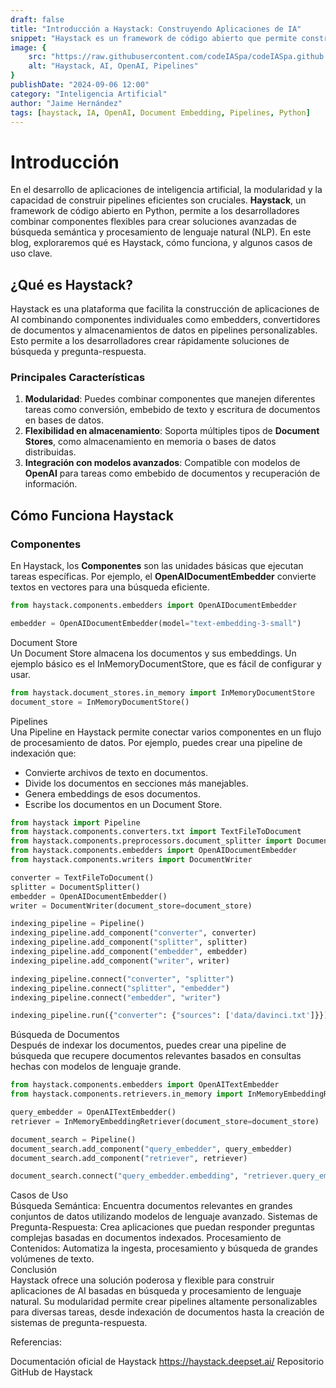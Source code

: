 ```yaml
---
draft: false
title: "Introducción a Haystack: Construyendo Aplicaciones de IA"
snippet: "Haystack es un framework de código abierto que permite construir aplicaciones de inteligencia artificial combinando componentes modulares en pipelines. Aprende cómo funciona y cómo puedes utilizarlo en tus proyectos."
image: {
    src: "https://raw.githubusercontent.com/codeIASpa/codeIASpa.github.io/main/public/blogimg/haystack.png",
    alt: "Haystack, AI, OpenAI, Pipelines"
}
publishDate: "2024-09-06 12:00"
category: "Inteligencia Artificial"
author: "Jaime Hernández"
tags: [haystack, IA, OpenAI, Document Embedding, Pipelines, Python]
---
```


# <div class="text-gray-300">Introducción</div> 

En el desarrollo de aplicaciones de inteligencia artificial, la modularidad y la capacidad de construir pipelines eficientes son cruciales. **Haystack**, un framework de código abierto en Python, permite a los desarrolladores combinar componentes flexibles para crear soluciones avanzadas de búsqueda semántica y procesamiento de lenguaje natural (NLP). En este blog, exploraremos qué es Haystack, cómo funciona, y algunos casos de uso clave.

## <div class="text-gray-300">¿Qué es Haystack?</div> 

Haystack es una plataforma que facilita la construcción de aplicaciones de AI combinando componentes individuales como embedders, convertidores de documentos y almacenamientos de datos en pipelines personalizables. Esto permite a los desarrolladores crear rápidamente soluciones de búsqueda y pregunta-respuesta.

### <div class="text-gray-300">Principales Características</div> 

1. **Modularidad**: Puedes combinar componentes que manejen diferentes tareas como conversión, embebido de texto y escritura de documentos en bases de datos.
2. **Flexibilidad en almacenamiento**: Soporta múltiples tipos de **Document Stores**, como almacenamiento en memoria o bases de datos distribuidas.
3. **Integración con modelos avanzados**: Compatible con modelos de **OpenAI** para tareas como embebido de documentos y recuperación de información.

## <div class="text-gray-300">Cómo Funciona Haystack</div> 

### <div class="text-gray-300">Componentes</div> 

En Haystack, los **Componentes** son las unidades básicas que ejecutan tareas específicas. Por ejemplo, el **OpenAIDocumentEmbedder** convierte textos en vectores para una búsqueda eficiente.

```python
from haystack.components.embedders import OpenAIDocumentEmbedder

embedder = OpenAIDocumentEmbedder(model="text-embedding-3-small")
```
<div class="text-gray-300">Document Store</div>
Un Document Store almacena los documentos y sus embeddings. Un ejemplo básico es el InMemoryDocumentStore, que es fácil de configurar y usar.

```python
from haystack.document_stores.in_memory import InMemoryDocumentStore
document_store = InMemoryDocumentStore()
```

<div class="text-gray-300">Pipelines</div>
Una Pipeline en Haystack permite conectar varios componentes en un flujo de procesamiento de datos. Por ejemplo, puedes crear una pipeline de indexación que:

* Convierte archivos de texto en documentos.
* Divide los documentos en secciones más manejables.
* Genera embeddings de esos documentos.
* Escribe los documentos en un Document Store.


```python
from haystack import Pipeline
from haystack.components.converters.txt import TextFileToDocument
from haystack.components.preprocessors.document_splitter import DocumentSplitter
from haystack.components.embedders import OpenAIDocumentEmbedder
from haystack.components.writers import DocumentWriter

converter = TextFileToDocument()
splitter = DocumentSplitter()
embedder = OpenAIDocumentEmbedder()
writer = DocumentWriter(document_store=document_store)

indexing_pipeline = Pipeline()
indexing_pipeline.add_component("converter", converter)
indexing_pipeline.add_component("splitter", splitter)
indexing_pipeline.add_component("embedder", embedder)
indexing_pipeline.add_component("writer", writer)

indexing_pipeline.connect("converter", "splitter")
indexing_pipeline.connect("splitter", "embedder")
indexing_pipeline.connect("embedder", "writer")

indexing_pipeline.run({"converter": {"sources": ['data/davinci.txt']}})

```

<div class="text-gray-300">Búsqueda de Documentos</div>
Después de indexar los documentos, puedes crear una pipeline de búsqueda que recupere documentos relevantes basados en consultas hechas con modelos de lenguaje grande.

```python
from haystack.components.embedders import OpenAITextEmbedder
from haystack.components.retrievers.in_memory import InMemoryEmbeddingRetriever

query_embedder = OpenAITextEmbedder()
retriever = InMemoryEmbeddingRetriever(document_store=document_store)

document_search = Pipeline()
document_search.add_component("query_embedder", query_embedder)
document_search.add_component("retriever", retriever)

document_search.connect("query_embedder.embedding", "retriever.query_embedding")
```

<div class="text-gray-300">Casos de Uso</div>
Búsqueda Semántica: Encuentra documentos relevantes en grandes conjuntos de datos utilizando modelos de lenguaje avanzado.
Sistemas de Pregunta-Respuesta: Crea aplicaciones que puedan responder preguntas complejas basadas en documentos indexados.
Procesamiento de Contenidos: Automatiza la ingesta, procesamiento y búsqueda de grandes volúmenes de texto.
<div class="text-gray-300">Conclusión</div>
Haystack ofrece una solución poderosa y flexible para construir aplicaciones de AI basadas en búsqueda y procesamiento de lenguaje natural. Su modularidad permite crear pipelines altamente personalizables para diversas tareas, desde indexación de documentos hasta la creación de sistemas de pregunta-respuesta.

Referencias:

Documentación oficial de Haystack https://haystack.deepset.ai/
Repositorio GitHub de Haystack